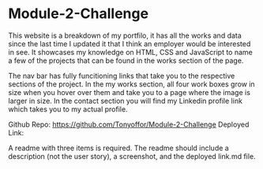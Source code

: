 # Module-2-Challenge

This website is a breakdown of my portfilo, it has all the works and data since the last time I updated it that I think an employer would be interested in see. It showcases my knowledge on HTML, CSS and JavaScript to name a few of the projects that can be found in the works section of the page. 

The nav bar has fully funcitioning links that take you to the respective sections of the project. In the my works section, all four work boxes grow in size when you hover over them and take you to a page where the image is larger in size. In the contact section you will find my Linkedin profile link which takes you to my actual profile.






Github Repo: https://github.com/Tonyoffor/Module-2-Challenge
Deployed Link: 


 A readme with three items is required. The readme should include a description (not the user story),  a screenshot,  and the deployed link.md file.